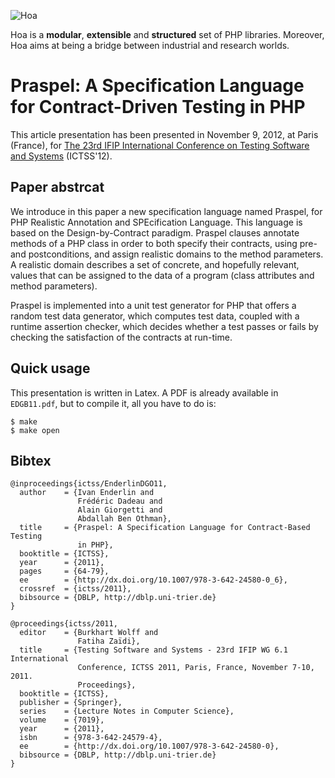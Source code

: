 ![Hoa](http://hoa-project.net/Media/Image/Hoa_small.png)

Hoa is a **modular**, **extensible** and **structured** set of PHP libraries.
Moreover, Hoa aims at being a bridge between industrial and research worlds.

# Praspel: A Specification Language for Contract-Driven Testing in PHP

This article presentation has been presented in November 9, 2012, at Paris
(France), for [The 23rd IFIP International Conference on Testing Software and Systems](http://ictss2011.lri.fr/) (ICTSS'12).

## Paper abstrcat

We introduce in this paper a new specification language named Praspel, for PHP
Realistic Annotation and SPEcification Language. This language is based on the
Design-by-Contract paradigm. Praspel clauses annotate methods of a PHP class in
order to both specify their contracts, using pre- and postconditions, and assign
realistic domains to the method parameters. A realistic domain describes a set
of concrete, and hopefully relevant, values that can be assigned to the data of
a program (class attributes and method parameters).

Praspel is implemented into a unit test generator for PHP that offers a random
test data generator, which computes test data, coupled with a runtime assertion
checker, which decides whether a test passes or fails by checking the
satisfaction of the contracts at run-time.

## Quick usage

This presentation is written in Latex. A PDF is already available in
`EDGB11.pdf`, but to compile it, all you have to do is:

    $ make
    $ make open

## Bibtex

    @inproceedings{ictss/EnderlinDGO11,
      author    = {Ivan Enderlin and
                   Frédéric Dadeau and
                   Alain Giorgetti and
                   Abdallah Ben Othman},
      title     = {Praspel: A Specification Language for Contract-Based Testing
                   in PHP},
      booktitle = {ICTSS},
      year      = {2011},
      pages     = {64-79},
      ee        = {http://dx.doi.org/10.1007/978-3-642-24580-0_6},
      crossref  = {ictss/2011},
      bibsource = {DBLP, http://dblp.uni-trier.de}
    }

    @proceedings{ictss/2011,
      editor    = {Burkhart Wolff and
                   Fatiha Zaïdi},
      title     = {Testing Software and Systems - 23rd IFIP WG 6.1 International
                   Conference, ICTSS 2011, Paris, France, November 7-10, 2011.
                   Proceedings},
      booktitle = {ICTSS},
      publisher = {Springer},
      series    = {Lecture Notes in Computer Science},
      volume    = {7019},
      year      = {2011},
      isbn      = {978-3-642-24579-4},
      ee        = {http://dx.doi.org/10.1007/978-3-642-24580-0},
      bibsource = {DBLP, http://dblp.uni-trier.de}
    }
